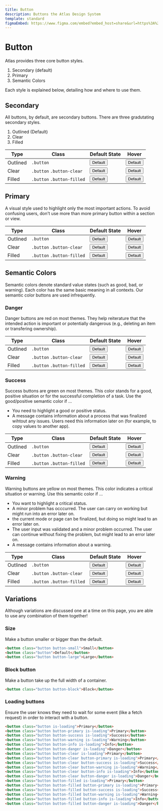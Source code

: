 ```yaml
---
title: Button
description: Buttons the Atlas Design System
template: standard
figmaEmbed: https://www.figma.com/embed?embed_host=share&url=https%3A%2F%2Fwww.figma.com%2Fproto%2FMCSf9XuplN2zG0sCcqJJyq%2F%25F0%259F%259A%25A7-Buttons%3Fpage-id%3D205%253A610%26node-id%3D364%253A852%26viewport%3D1342%252C2000%252C0.5%26scaling%3Dmin-zoom
---
```


# Button

Atlas provides three core button styles.

1. Secondary (default)
2. Primary
3. Semantic Colors

Each style is explained below, detailing how and where to use them.

## Secondary

All buttons, by default, are secondary buttons. There are three gradutating secondary styles.

1. Outlined (Default)
2. Clear
3. Filled

| Type     | Class                      | Default State                                         | Hover                                                            |
| -------- | -------------------------- | ----------------------------------------------------- | ---------------------------------------------------------------- |
| Outlined | `.button`                  | <button class="button">Default</button>               | <button class="button is-hovered">Default</button>               |
| Clear    | `.button` `.button-clear`  | <button class="button button-clear">Default</button>  | <button class="button button-clear is-hovered">Default</button>  |
| Filled   | `.button` `.button-filled` | <button class="button button-filled">Default</button> | <button class="button button-filled is-hovered">Default</button> |

## Primary

A visual style used to highlight only the most important actions. To avoid confusing users, don't use more than more primary button within a section or view.

| Type     | Class                      | Default State                                                        | Hover                                                                           |
| -------- | -------------------------- | -------------------------------------------------------------------- | ------------------------------------------------------------------------------- |
| Outlined | `.button`                  | <button class="button button-primary">Default</button>               | <button class="button button-primary is-hovered">Default</button>               |
| Clear    | `.button` `.button-clear`  | <button class="button button-primary button-clear">Default</button>  | <button class="button button-primary button-clear is-hovered">Default</button>  |
| Filled   | `.button` `.button-filled` | <button class="button button-primary button-filled">Default</button> | <button class="button button-primary button-filled is-hovered">Default</button> |

## Semantic Colors

Semantic colors denote standard value states (such as good, bad, or warning). Each color has the same basic meaning in all contexts. Our semantic color buttons are used infrequently.

### Danger

Danger buttons are red on most themes. They help reiterature that the intended action is important or potentially dangerous (e.g., deleting an item or transfering ownership).

| Type     | Class                      | Default State                                                       | Hover                                                                          |
| -------- | -------------------------- | ------------------------------------------------------------------- | ------------------------------------------------------------------------------ |
| Outlined | `.button`                  | <button class="button button-danger">Default</button>               | <button class="button button-danger is-hovered">Default</button>               |
| Clear    | `.button` `.button-clear`  | <button class="button button-danger button-clear">Default</button>  | <button class="button button-danger button-clear is-hovered">Default</button>  |
| Filled   | `.button` `.button-filled` | <button class="button button-danger button-filled">Default</button> | <button class="button button-danger button-filled is-hovered">Default</button> |

### Success

Success buttons are green on most themes. This color stands for a good, positive situation or for the successful completion of a task. Use the good/positive semantic color if ...

- You need to highlight a good or positive status.
- A message contains information about a process that was finalized wihtout any issues. Users need this information later on (for example, to copy values to another app).

| Type     | Class                      | Default State                                                        | Hover                                                                           |
| -------- | -------------------------- | -------------------------------------------------------------------- | ------------------------------------------------------------------------------- |
| Outlined | `.button`                  | <button class="button button-success">Default</button>               | <button class="button button-success is-hovered">Default</button>               |
| Clear    | `.button` `.button-clear`  | <button class="button button-success button-clear">Default</button>  | <button class="button button-success button-clear is-hovered">Default</button>  |
| Filled   | `.button` `.button-filled` | <button class="button button-success button-filled">Default</button> | <button class="button button-success button-filled is-hovered">Default</button> |

### Warning

Warning buttons are yellow on most themes. This color indicates a critical situation or warning. Use this semantic color if ...

- You want to highlight a critical status.
- A minor problem has occcurred. The user can carry on working but might run into an error later on.
- the current mode or page can be finalized, but doing so might lead to an error later on.
- The user input was validated and a minor problem occurred. The user can continue without fixing the problem, but might lead to an error later on.
- A message contains information about a warning.

| Type     | Class                      | Default State                                                        | Hover                                                                           |
| -------- | -------------------------- | -------------------------------------------------------------------- | ------------------------------------------------------------------------------- |
| Outlined | `.button`                  | <button class="button button-warning">Default</button>               | <button class="button button-warning is-hovered">Default</button>               |
| Clear    | `.button` `.button-clear`  | <button class="button button-warning button-clear">Default</button>  | <button class="button button-warning button-clear is-hovered">Default</button>  |
| Filled   | `.button` `.button-filled` | <button class="button button-warning button-filled">Default</button> | <button class="button button-warning button-filled is-hovered">Default</button> |

## Variations

Although variations are discussed one at a time on this page, you are able to use any combination of them together!

### Size

Make a button smaller or bigger than the default.

```html
<button class="button button-small">Small</button>
<button class="button">Default</button>
<button class="button button-large">Large</button>
```

### Block button

Make a button take up the full width of a container.

```html
<button class="button button-block">Block</button>
```

### Loading buttons

Ensure the user knows they need to wait for some event (like a fetch request) in order to interact with a button.

```html
<button class="button is-loading">Primary</button>
<button class="button button-primary is-loading">Primary</button>
<button class="button button-success is-loading">Success</button>
<button class="button button-warning is-loading">Warning</button>
<button class="button button-info is-loading">Info</button>
<button class="button button-danger is-loading">Danger</button>
<button class="button button-clear is-loading">Primary</button>
<button class="button button-clear button-primary is-loading">Primary</button>
<button class="button button-clear button-success is-loading">Success</button>
<button class="button button-clear button-warning is-loading">Warning</button>
<button class="button button-clear button-info is-loading">Info</button>
<button class="button button-clear button-danger is-loading">Danger</button>
<button class="button button-filled is-loading">Primary</button>
<button class="button button-filled button-primary is-loading">Primary</button>
<button class="button button-filled button-success is-loading">Success</button>
<button class="button button-filled button-warning is-loading">Warning</button>
<button class="button button-filled button-info is-loading">Info</button>
<button class="button button-filled button-danger is-loading">Danger</button>
```
